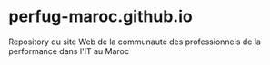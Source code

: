 perfug-maroc.github.io
======================
Repository du site Web de la communauté des professionnels de la performance dans l'IT au Maroc
